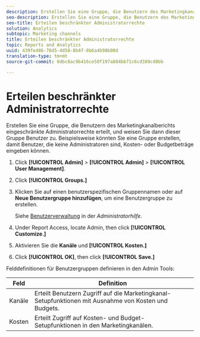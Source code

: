 ```yaml
---
description: Erstellen Sie eine Gruppe, die Benutzern des Marketingkanalberichts eingeschränkte Administratorrechte erteilt, und weisen Sie dann dieser Gruppe Benutzer zu. Beispielsweise könnten Sie eine Gruppe erstellen, damit Benutzer, die keine Administratoren sind, Kosten- oder Budgetbeträge eingeben können.
seo-description: Erstellen Sie eine Gruppe, die Benutzern des Marketingkanalberichts eingeschränkte Administratorrechte erteilt, und weisen Sie dann dieser Gruppe Benutzer zu. Beispielsweise könnten Sie eine Gruppe erstellen, damit Benutzer, die keine Administratoren sind, Kosten- oder Budgetbeträge eingeben können.
seo-title: Erteilen beschränkter Administratorrechte
solution: Analytics
subtopic: Marketing channels
title: Erteilen beschränkter Administratorrechte
topic: Reports and Analytics
uuid: 439fe486-78d5-4d58-8b4f-8b6a4b98b00d
translation-type: tm+mt
source-git-commit: 0dbc8ac9b416ce50f197a884bb71c6cd389cd0bb

---
```



# Erteilen beschränkter Administratorrechte

Erstellen Sie eine Gruppe, die Benutzern des Marketingkanalberichts eingeschränkte Administratorrechte erteilt, und weisen Sie dann dieser Gruppe Benutzer zu. Beispielsweise könnten Sie eine Gruppe erstellen, damit Benutzer, die keine Administratoren sind, Kosten- oder Budgetbeträge eingeben können.

1. Click **[!UICONTROL Admin]** &gt; **[!UICONTROL Admin]** &gt; **[!UICONTROL User Management]**.
1. Click **[!UICONTROL Groups.]**
1. Klicken Sie auf einen benutzerspezifischen Gruppennamen oder auf **Neue Benutzergruppe hinzufügen**, um eine Benutzergruppe zu erstellen.

   Siehe [Benutzerverwaltung](https://marketing.adobe.com/resources/help/en_US/reference/user_management.html) in der *Administratorhilfe*.

1. Under Report Access, locate Admin, then click **[!UICONTROL Customize.]**
1. Aktivieren Sie die **Kanäle** und **[!UICONTROL Kosten.]**
1. Click **[!UICONTROL OK]**, then click **[!UICONTROL Save.]**

Felddefinitionen für Benutzergruppen definieren in den Admin Tools:

| Feld | Definition |
|--- |--- |
| Kanäle | Erteilt Benutzern Zugriff auf die Marketingkanal-Setupfunktionen mit Ausnahme von Kosten und Budgets. |
| Kosten | Erteilt Zugriff auf Kosten- und Budget-Setupfunktionen in den Marketingkanälen. |
